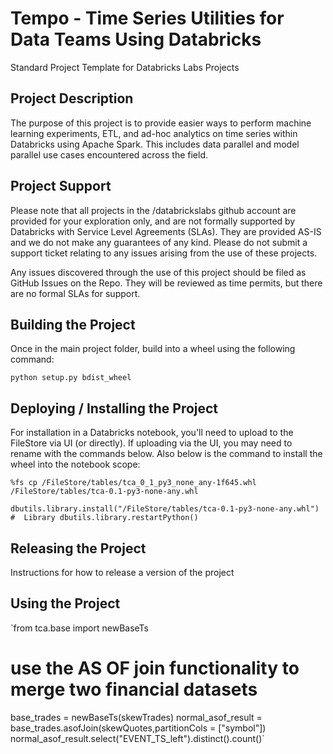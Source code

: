 # Tempo - Time Series Utilities for Data Teams Using Databricks
Standard Project Template for Databricks Labs Projects

## Project Description
The purpose of this project is to provide easier ways to perform machine learning experiments, ETL, and ad-hoc analytics on time series within Databricks using Apache Spark. This includes data parallel and model parallel use cases encountered across the field. 

## Project Support
Please note that all projects in the /databrickslabs github account are provided for your exploration only, and are not formally supported by Databricks with Service Level Agreements (SLAs).  They are provided AS-IS and we do not make any guarantees of any kind.  Please do not submit a support ticket relating to any issues arising from the use of these projects.

Any issues discovered through the use of this project should be filed as GitHub Issues on the Repo.  They will be reviewed as time permits, but there are no formal SLAs for support.


## Building the Project
Once in the main project folder, build into a wheel using the following command: 

`python setup.py bdist_wheel`

## Deploying / Installing the Project
For installation in a Databricks notebook, you'll need to upload to the FileStore via UI (or directly). If uploading via the UI, you may need to rename with the commands below. Also below is the command to install the wheel into the notebook scope: 

`%fs cp /FileStore/tables/tca_0_1_py3_none_any-1f645.whl /FileStore/tables/tca-0.1-py3-none-any.whl`

`dbutils.library.install("/FileStore/tables/tca-0.1-py3-none-any.whl") #  Library
dbutils.library.restartPython()`

## Releasing the Project
Instructions for how to release a version of the project

## Using the Project

`from tca.base import newBaseTs 

# use the AS OF join functionality to merge two financial datasets
base_trades = newBaseTs(skewTrades)
normal_asof_result = base_trades.asofJoin(skewQuotes,partitionCols = ["symbol"])
normal_asof_result.select("EVENT_TS_left").distinct().count()`
